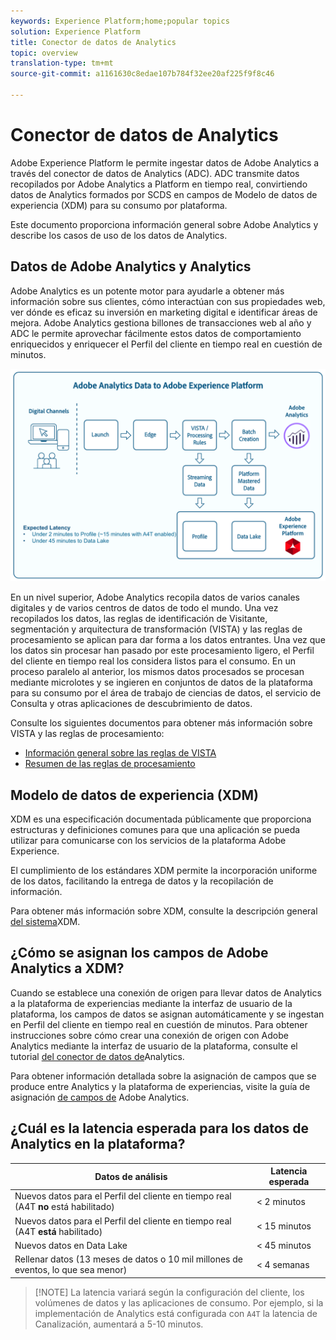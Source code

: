 ```yaml
---
keywords: Experience Platform;home;popular topics
solution: Experience Platform
title: Conector de datos de Analytics
topic: overview
translation-type: tm+mt
source-git-commit: a1161630c8edae107b784f32ee20af225f9f8c46

---
```



# Conector de datos de Analytics

Adobe Experience Platform le permite ingestar datos de Adobe Analytics a través del conector de datos de Analytics (ADC). ADC transmite datos recopilados por Adobe Analytics a Platform en tiempo real, convirtiendo datos de Analytics formados por SCDS en campos de Modelo de datos de experiencia (XDM) para su consumo por plataforma.

Este documento proporciona información general sobre Adobe Analytics y describe los casos de uso de los datos de Analytics.

## Datos de Adobe Analytics y Analytics

Adobe Analytics es un potente motor para ayudarle a obtener más información sobre sus clientes, cómo interactúan con sus propiedades web, ver dónde es eficaz su inversión en marketing digital e identificar áreas de mejora. Adobe Analytics gestiona billones de transacciones web al año y ADC le permite aprovechar fácilmente estos datos de comportamiento enriquecidos y enriquecer el Perfil del cliente en tiempo real en cuestión de minutos.

![](./images/analytics-data-experience-platform.png)

En un nivel superior, Adobe Analytics recopila datos de varios canales digitales y de varios centros de datos de todo el mundo. Una vez recopilados los datos, las reglas de identificación de Visitante, segmentación y arquitectura de transformación (VISTA) y las reglas de procesamiento se aplican para dar forma a los datos entrantes. Una vez que los datos sin procesar han pasado por este procesamiento ligero, el Perfil del cliente en tiempo real los considera listos para el consumo. En un proceso paralelo al anterior, los mismos datos procesados se procesan mediante microlotes y se ingieren en conjuntos de datos de la plataforma para su consumo por el área de trabajo de ciencias de datos, el servicio de Consulta y otras aplicaciones de descubrimiento de datos.

Consulte los siguientes documentos para obtener más información sobre VISTA y las reglas de procesamiento:
* [Información general sobre las reglas de VISTA](https://marketing.adobe.com/resources/help/es_ES/reference/VISTA.html)
* [Resumen de las reglas de procesamiento](https://docs.adobe.com/content/help/es-ES/analytics/admin/admin-tools/processing-rules/processing-rules.html)

## Modelo de datos de experiencia (XDM)

XDM es una especificación documentada públicamente que proporciona estructuras y definiciones comunes para que una aplicación se pueda utilizar para comunicarse con los servicios de la plataforma Adobe Experience.

El cumplimiento de los estándares XDM permite la incorporación uniforme de los datos, facilitando la entrega de datos y la recopilación de información.

Para obtener más información sobre XDM, consulte la descripción general [del sistema](../../../xdm/home.md)XDM.

## ¿Cómo se asignan los campos de Adobe Analytics a XDM?

Cuando se establece una conexión de origen para llevar datos de Analytics a la plataforma de experiencias mediante la interfaz de usuario de la plataforma, los campos de datos se asignan automáticamente y se ingestan en Perfil del cliente en tiempo real en cuestión de minutos. Para obtener instrucciones sobre cómo crear una conexión de origen con Adobe Analytics mediante la interfaz de usuario de la plataforma, consulte el tutorial [del conector de datos de](../../tutorials/ui/create/adobe-applications/analytics.md)Analytics.

Para obtener información detallada sobre la asignación de campos que se produce entre Analytics y la plataforma de experiencias, visite la guía de asignación [de campos de](./analytics-mapping.md) Adobe Analytics.

## ¿Cuál es la latencia esperada para los datos de Analytics en la plataforma?

| Datos de análisis | Latencia esperada |
| -------------- | ---------------- |
| Nuevos datos para el Perfil del cliente en tiempo real (A4T **no** está habilitado) | &lt; 2 minutos |
| Nuevos datos para el Perfil del cliente en tiempo real (A4T **está** habilitado) | &lt; 15 minutos |
| Nuevos datos en Data Lake | &lt; 45 minutos |
| Rellenar datos (13 meses de datos o 10 mil millones de eventos, lo que sea menor) | &lt; 4 semanas |

>[!NOTE] La latencia variará según la configuración del cliente, los volúmenes de datos y las aplicaciones de consumo. Por ejemplo, si la implementación de Analytics está configurada con `A4T` la latencia de Canalización, aumentará a 5-10 minutos.
